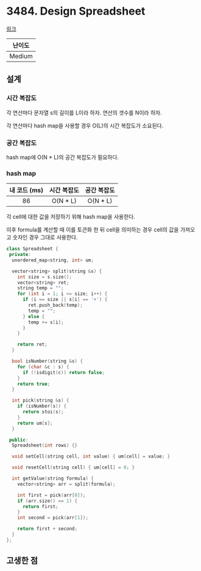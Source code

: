 # 3484. Design Spreadsheet

[링크](https://leetcode.com/problems/design-spreadsheet/description/)

| 난이도 |
| :----: |
| Medium |

## 설계

### 시간 복잡도

각 연산마다 문자열 s의 길이를 L이라 하자. 연산의 갯수를 N이라 하자.

각 연산마다 hash map을 사용할 경우 O(L)의 시간 복잡도가 소요된다.

### 공간 복잡도

hash map에 O(N \* L)의 공간 복잡도가 필요하다.

### hash map

| 내 코드 (ms) | 시간 복잡도 | 공간 복잡도 |
| :----------: | :---------: | :---------: |
|      86      |  O(N \* L)  |  O(N \* L)  |

각 cell에 대한 값을 저장하기 위해 hash map을 사용한다.

이후 formula를 계산할 때 이를 토큰화 한 뒤 cell을 의미하는 경우 cell의 값을 가져오고 숫자인 경우 그대로 사용한다.

```cpp
class Spreadsheet {
 private:
  unordered_map<string, int> um;

  vector<string> split(string &s) {
    int size = s.size();
    vector<string> ret;
    string temp = "";
    for (int i = 1; i <= size; i++) {
      if (i == size || s[i] == '+') {
        ret.push_back(temp);
        temp = "";
      } else {
        temp += s[i];
      }
    }

    return ret;
  }

  bool isNumber(string &s) {
    for (char &c : s) {
      if (!isdigit(c)) return false;
    }
    return true;
  }

  int pick(string &s) {
    if (isNumber(s)) {
      return stoi(s);
    }
    return um[s];
  }

 public:
  Spreadsheet(int rows) {}

  void setCell(string cell, int value) { um[cell] = value; }

  void resetCell(string cell) { um[cell] = 0; }

  int getValue(string formula) {
    vector<string> arr = split(formula);

    int first = pick(arr[0]);
    if (arr.size() == 1) {
      return first;
    }
    int second = pick(arr[1]);

    return first + second;
  }
};
```

## 고생한 점

